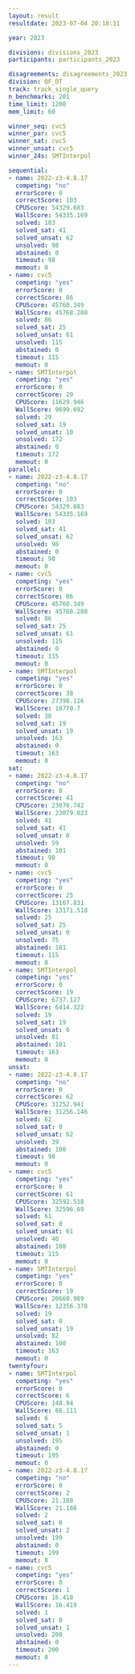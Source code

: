 ```yaml
---
layout: result
resultdate: 2023-07-04 20:18:31

year: 2023

divisions: divisions_2023
participants: participants_2023

disagreements: disagreements_2023
division: QF_DT
track: track_single_query
n_benchmarks: 201
time_limit: 1200
mem_limit: 60

winner_seq: cvc5
winner_par: cvc5
winner_sat: cvc5
winner_unsat: cvc5
winner_24s: SMTInterpol

sequential:
- name: 2022-z3-4.8.17
  competing: "no"
  errorScore: 0
  correctScore: 103
  CPUScore: 54329.683
  WallScore: 54335.169
  solved: 103
  solved_sat: 41
  solved_unsat: 62
  unsolved: 98
  abstained: 0
  timeout: 98
  memout: 0
- name: cvc5
  competing: "yes"
  errorScore: 0
  correctScore: 86
  CPUScore: 45760.349
  WallScore: 45768.208
  solved: 86
  solved_sat: 25
  solved_unsat: 61
  unsolved: 115
  abstained: 0
  timeout: 115
  memout: 0
- name: SMTInterpol
  competing: "yes"
  errorScore: 0
  correctScore: 29
  CPUScore: 11629.946
  WallScore: 9699.692
  solved: 29
  solved_sat: 19
  solved_unsat: 10
  unsolved: 172
  abstained: 0
  timeout: 172
  memout: 0
parallel:
- name: 2022-z3-4.8.17
  competing: "no"
  errorScore: 0
  correctScore: 103
  CPUScore: 54329.683
  WallScore: 54335.169
  solved: 103
  solved_sat: 41
  solved_unsat: 62
  unsolved: 98
  abstained: 0
  timeout: 98
  memout: 0
- name: cvc5
  competing: "yes"
  errorScore: 0
  correctScore: 86
  CPUScore: 45760.349
  WallScore: 45768.208
  solved: 86
  solved_sat: 25
  solved_unsat: 61
  unsolved: 115
  abstained: 0
  timeout: 115
  memout: 0
- name: SMTInterpol
  competing: "yes"
  errorScore: 0
  correctScore: 38
  CPUScore: 27398.116
  WallScore: 18770.7
  solved: 38
  solved_sat: 19
  solved_unsat: 19
  unsolved: 163
  abstained: 0
  timeout: 163
  memout: 0
sat:
- name: 2022-z3-4.8.17
  competing: "no"
  errorScore: 0
  correctScore: 41
  CPUScore: 23076.742
  WallScore: 23079.023
  solved: 41
  solved_sat: 41
  solved_unsat: 0
  unsolved: 59
  abstained: 101
  timeout: 98
  memout: 0
- name: cvc5
  competing: "yes"
  errorScore: 0
  correctScore: 25
  CPUScore: 13167.831
  WallScore: 13171.518
  solved: 25
  solved_sat: 25
  solved_unsat: 0
  unsolved: 75
  abstained: 101
  timeout: 115
  memout: 0
- name: SMTInterpol
  competing: "yes"
  errorScore: 0
  correctScore: 19
  CPUScore: 6737.127
  WallScore: 6414.322
  solved: 19
  solved_sat: 19
  solved_unsat: 0
  unsolved: 81
  abstained: 101
  timeout: 163
  memout: 0
unsat:
- name: 2022-z3-4.8.17
  competing: "no"
  errorScore: 0
  correctScore: 62
  CPUScore: 31252.941
  WallScore: 31256.146
  solved: 62
  solved_sat: 0
  solved_unsat: 62
  unsolved: 39
  abstained: 100
  timeout: 98
  memout: 0
- name: cvc5
  competing: "yes"
  errorScore: 0
  correctScore: 61
  CPUScore: 32592.518
  WallScore: 32596.69
  solved: 61
  solved_sat: 0
  solved_unsat: 61
  unsolved: 40
  abstained: 100
  timeout: 115
  memout: 0
- name: SMTInterpol
  competing: "yes"
  errorScore: 0
  correctScore: 19
  CPUScore: 20660.989
  WallScore: 12356.378
  solved: 19
  solved_sat: 0
  solved_unsat: 19
  unsolved: 82
  abstained: 100
  timeout: 163
  memout: 0
twentyfour:
- name: SMTInterpol
  competing: "yes"
  errorScore: 0
  correctScore: 6
  CPUScore: 148.94
  WallScore: 86.111
  solved: 6
  solved_sat: 5
  solved_unsat: 1
  unsolved: 195
  abstained: 0
  timeout: 195
  memout: 0
- name: 2022-z3-4.8.17
  competing: "no"
  errorScore: 0
  correctScore: 2
  CPUScore: 21.188
  WallScore: 21.186
  solved: 2
  solved_sat: 0
  solved_unsat: 2
  unsolved: 199
  abstained: 0
  timeout: 199
  memout: 0
- name: cvc5
  competing: "yes"
  errorScore: 0
  correctScore: 1
  CPUScore: 16.418
  WallScore: 16.419
  solved: 1
  solved_sat: 0
  solved_unsat: 1
  unsolved: 200
  abstained: 0
  timeout: 200
  memout: 0
---
```

